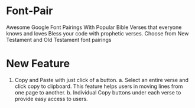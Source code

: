 # Font-Pair
Awesome Google Font Pairings
With Popular Bible Verses that everyone knows and loves
Bless your code with prophetic verses.
Choose from New Testament and Old Testament font pairings

# New Feature
1. Copy and Paste with just click of a button.
    a. Select an entire verse and click copy to clipboard. This feature helps users in moving lines from one page to another.
    b. Individual Copy buttons under each verse to provide easy access to users.
